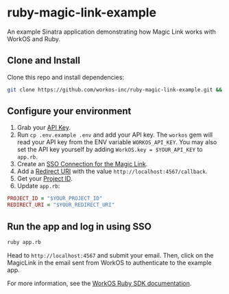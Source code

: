 # ruby-magic-link-example

An example Sinatra application demonstrating how Magic Link works with WorkOS and Ruby.

## Clone and Install

Clone this repo and install dependencies:

```sh
git clone https://github.com/workos-inc/ruby-magic-link-example.git && cd ruby-magic-link-example && bundle install
```

## Configure your environment

1. Grab your [API Key](https://dashboard.workos.com/api-keys).
2. Run `cp .env.example .env` and add your API key. The `workos` gem will read your API key from the ENV variable `WORKOS_API_KEY`. You may also set the API key yourself by adding `WorkOS.key = $YOUR_API_KEY` to `app.rb`.
2. Create an [SSO Connection for the Magic Link](https://dashboard.workos.com/sso/connections).
3. Add a [Redirect URI](https://dashboard.workos.com/sso/configuration) with the value `http://localhost:4567/callback`.
4. Get your [Project ID](https://dashboard.workos.com/sso/configuration).
5. Update `app.rb`:

```ruby
PROJECT_ID = "$YOUR_PROJECT_ID"
REDIRECT_URI = "$YOUR_REDIRECT_URI"
```

## Run the app and log in using SSO

```sh
ruby app.rb
```

Head to `http://localhost:4567` and submit your email. Then, click on the MagicLink
in the email sent from WorkOS to authenticate to the example app.

For more information, see the [WorkOS Ruby SDK documentation](https://docs.workos.com/sdk/ruby).
